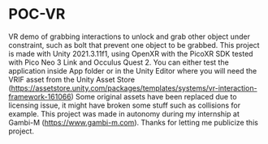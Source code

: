 # POC-VR
VR demo of grabbing interactions to unlock and grab other object under 
constraint, such as bolt that prevent one object to be grabbed.
This project is made with Unity 2021.3.11f1, using OpenXR with the PicoXR SDK 
tested with Pico Neo 3 Link and Occulus Quest 2.
You can either test the application inside App folder or in the Unity 
Editor where you will need the VRIF asset from the Unity Asset Store
(https://assetstore.unity.com/packages/templates/systems/vr-interaction-framework-161066)
Some original assets have been replaced due to licensing issue, it might have
broken some stuff such as collisions for example.
This project was made in autonomy during my internship at Gambi-M (https://www.gambi-m.com).
Thanks for letting me publicize this project.